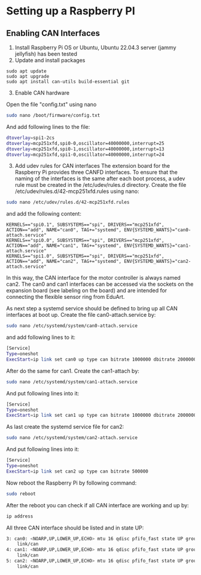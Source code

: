 # Setting up a Raspberry PI

## Enabling CAN Interfaces

1. Install Raspberry Pi OS or Ubuntu, Ubuntu 22.04.3 server (jammy jellyfish) has been tested
2. Update and install packages
```console
sudo apt update
sudo apt upgrade
sudo apt install can-utils build-essential git
```

3. Enable CAN hardware

Open the file "config.txt" using nano

```bash
sudo nano /boot/firmware/config.txt
```

And add following lines to the file:

```bash
dtoverlay=spi1-2cs
dtoverlay=mcp251xfd,spi0-0,oscillator=40000000,interrupt=25
dtoverlay=mcp251xfd,spi0-1,oscillator=40000000,interrupt=13
dtoverlay=mcp251xfd,spi1-0,oscillator=40000000,interrupt=24
```

3. Add udev rules for CAN interfaces
The extension board for the Raspberry Pi provides three CANFD interfaces. To ensure that the naming of the interfaces is the same after each boot process, a udev rule must be created in the /etc/udev/rules.d directory. Create the file /etc/udev/rules.d/42-mcp251xfd.rules using nano:

```bash
sudo nano /etc/udev/rules.d/42-mcp251xfd.rules
```

and add the following content:

```console
KERNELS=="spi0.1", SUBSYSTEMS=="spi", DRIVERS=="mcp251xfd", ACTION=="add", NAME="can0", TAG+="systemd", ENV{SYSTEMD_WANTS}="can0-attach.service"
KERNELS=="spi0.0", SUBSYSTEMS=="spi", DRIVERS=="mcp251xfd", ACTION=="add", NAME="can1", TAG+="systemd", ENV{SYSTEMD_WANTS}="can1-attach.service"
KERNELS=="spi1.0", SUBSYSTEMS=="spi", DRIVERS=="mcp251xfd", ACTION=="add", NAME="can2", TAG+="systemd", ENV{SYSTEMD_WANTS}="can2-attach.service"
```

In this way, the CAN interface for the motor controller is always named can2. The can0 and can1 interfaces can be accessed via the sockets on the expansion board (see labeling on the board) and are intended for connecting the flexible sensor ring from EduArt.

As next step a systemd service should be defined to bring up all CAN interfaces at boot up. Create the file can0-attach.service by:

```bash
sudo nano /etc/systemd/system/can0-attach.service
```

and add following lines to it:

```bash
[Service]
Type=oneshot
ExecStart=ip link set can0 up type can bitrate 1000000 dbitrate 2000000 fd on
```

After do the same for can1. Create the can1-attach by:

```bash
sudo nano /etc/systemd/system/can1-attach.service
```

And put following lines into it:

```bash
[Service]
Type=oneshot
ExecStart=ip link set can1 up type can bitrate 1000000 dbitrate 2000000 fd on
```

As last create the systemd service file for can2:

```bash
sudo nano /etc/systemd/system/can2-attach.service
```

And put following lines into it:

```bash
[Service]
Type=oneshot
ExecStart=ip link set can2 up type can bitrate 500000
```

Now reboot the Raspberry Pi by following command:

```bash
sudo reboot
```

After the reboot you can check if all CAN interface are working and up by:

```bash
ip address
```

All three CAN interface should be listed and in state UP:

```bash
3: can0: <NOARP,UP,LOWER_UP,ECHO> mtu 16 qdisc pfifo_fast state UP group default qlen 10
    link/can 
4: can1: <NOARP,UP,LOWER_UP,ECHO> mtu 16 qdisc pfifo_fast state UP group default qlen 10
    link/can 
5: can2: <NOARP,UP,LOWER_UP,ECHO> mtu 16 qdisc pfifo_fast state UP group default qlen 10
    link/can 
```